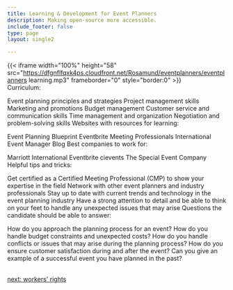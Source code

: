 ```yaml
---
title: Learning & Development for Event Planners
description: Making open-source more accessible.
include_footer: false
type: page
layout: single2

---
```


{{< iframe width="100%" height="58" src="https://dfgnflfqxk4ps.cloudfront.net/Rosamund/eventplanners/eventplanners learning.mp3" frameborder="0" style="border:0" >}}<br>
Curriculum:

Event planning principles and strategies
Project management skills
Marketing and promotions
Budget management
Customer service and communication skills
Time management and organization
Negotiation and problem-solving skills
Websites with resources for learning:

Event Planning Blueprint
Eventbrite
Meeting Professionals International
Event Manager Blog
Best companies to work for:

Marriott International
Eventbrite
cievents
The Special Event Company
Helpful tips and tricks:

Get certified as a Certified Meeting Professional (CMP) to show your expertise in the field
Network with other event planners and industry professionals
Stay up to date with current trends and technology in the event planning industry
Have a strong attention to detail and be able to think on your feet to handle any unexpected issues that may arise
Questions the candidate should be able to answer:

How do you approach the planning process for an event?
How do you handle budget constraints and unexpected costs?
How do you handle conflicts or issues that may arise during the planning process?
How do you ensure customer satisfaction during and after the event?
Can you give an example of a successful event you have planned in the past?

<br>
<a href="https://workdojos.com/eventplanners/rights">next: workers' rights</a>
</p>